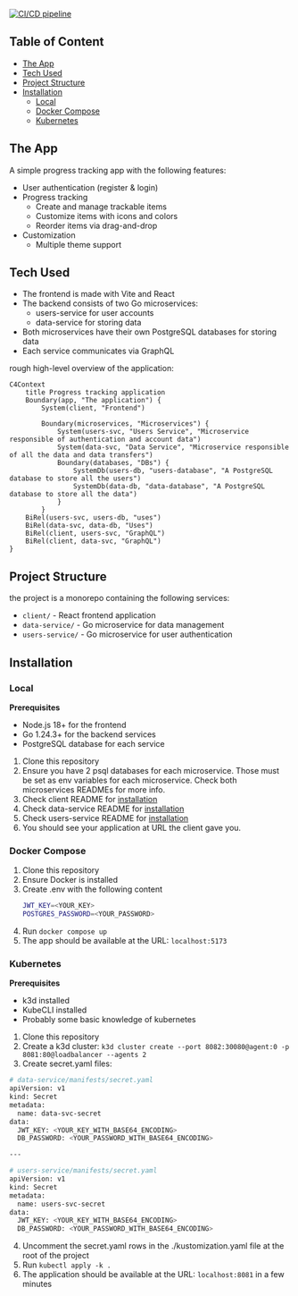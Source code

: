 [![CI/CD pipeline](https://github.com/Eeritvan/progress-tracker/actions/workflows/main.yml/badge.svg)](https://github.com/Eeritvan/progress-tracker/actions/workflows/main.yml)

## Table of Content
- [The App](#the-app)
- [Tech Used](#tech-used)
- [Project Structure](#project-structure)
- [Installation](#Installation)
    - [Local](#local)
    - [Docker Compose](#docker-compose)
    - [Kubernetes](#kubernetes)

## The App
A simple progress tracking app with the following features:
- User authentication (register & login)
- Progress tracking
  - Create and manage trackable items
  - Customize items with icons and colors
  - Reorder items via drag-and-drop
- Customization
  - Multiple theme support

## Tech Used
- The frontend is made with Vite and React
- The backend consists of two Go microservices:
    - users-service for user accounts 
    - data-service for storing data
- Both microservices have their own PostgreSQL databases for storing data
- Each service communicates via GraphQL

rough high-level overview of the application:
```mermaid
C4Context
    title Progress tracking application
    Boundary(app, "The application") {
        System(client, "Frontend")

        Boundary(microservices, "Microservices") {
            System(users-svc, "Users Service", "Microservice responsible of authentication and account data")
            System(data-svc, "Data Service", "Microservice responsible of all the data and data transfers")
            Boundary(databases, "DBs") {
                SystemDb(users-db, "users-database", "A PostgreSQL database to store all the users")
                SystemDb(data-db, "data-database", "A PostgreSQL database to store all the data")
            }
        }
    BiRel(users-svc, users-db, "uses")
    BiRel(data-svc, data-db, "Uses")
    BiRel(client, users-svc, "GraphQL")
    BiRel(client, data-svc, "GraphQL")
}

```

## Project Structure
the project is a monorepo containing the following services:
- `client/` - React frontend application
- `data-service/` - Go microservice for data management
- `users-service/` - Go microservice for user authentication

## Installation
### Local
**Prerequisites**
- Node.js 18+ for the frontend
- Go 1.24.3+ for the backend services
- PostgreSQL database for each service

1. Clone this repository
2. Ensure you have 2 psql databases for each microservice. Those must be set as env variables for each microservice. Check both microservices READMEs for more info.
3. Check client README for [installation](/client#installation)
4. Check data-service README for [installation](/users-service#installation)
5. Check users-service README for [installation](/data-service#installation)
6. You should see your application at URL the client gave you.

### Docker Compose

1. Clone this repository
2. Ensure Docker is installed
3. Create .env with the following content
    ```bash
    JWT_KEY=<YOUR_KEY>
    POSTGRES_PASSWORD=<YOUR_PASSWORD>
    ```
4. Run `docker compose up`
5. The app should be available at the URL: `localhost:5173`

### Kubernetes
**Prerequisites**
- k3d installed
- KubeCLI installed
- Probably some basic knowledge of kubernetes

1. Clone this repository
2. Create a k3d cluster: `k3d cluster create --port 8082:30080@agent:0 -p 8081:80@loadbalancer --agents 2`
3. Create secret.yaml files:
```bash
# data-service/manifests/secret.yaml
apiVersion: v1
kind: Secret
metadata:
  name: data-svc-secret
data:
  JWT_KEY: <YOUR_KEY_WITH_BASE64_ENCODING>
  DB_PASSWORD: <YOUR_PASSWORD_WITH_BASE64_ENCODING>

---

# users-service/manifests/secret.yaml
apiVersion: v1
kind: Secret
metadata:
  name: users-svc-secret
data:
  JWT_KEY: <YOUR_KEY_WITH_BASE64_ENCODING>
  DB_PASSWORD: <YOUR_PASSWORD_WITH_BASE64_ENCODING>
```
4. Uncomment the secret.yaml rows in the ./kustomization.yaml file at the root of the project
5. Run `kubectl apply -k .`
6. The application should be available at the URL: `localhost:8081` in a few minutes
